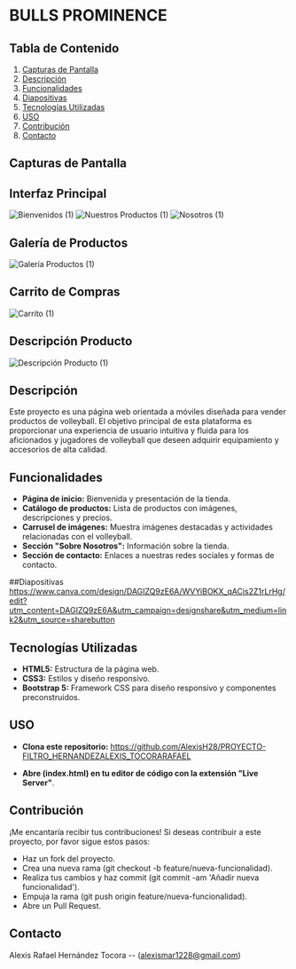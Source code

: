 # BULLS PROMINENCE

## Tabla de Contenido

1. [Capturas de Pantalla](#CapturasdePantalla)
2. [Descripción](#Descripción)
3. [Funcionalidades](#Funcionalidades)
4. [Diapositivas](#Diapositivas)
5. [Tecnologías Utilizadas](#TecnologíasUtilizadas)
6. [USO](#USO)
7. [Contribución](#Contribución)
8. [Contacto](#Contacto)

## Capturas de Pantalla

## Interfaz Principal

![Bienvenidos (1)](https://github.com/AlexisH28/PROYECTO-FILTRO_HERNANDEZALEXIS_TOCORARAFAEL/assets/166555818/13ee1cc8-3372-4dd2-8bb4-ce71a2ba4adc)
![Nuestros Productos (1)](https://github.com/AlexisH28/PROYECTO-FILTRO_HERNANDEZALEXIS_TOCORARAFAEL/assets/166555818/8bd3ec7b-9763-40d4-b637-49a6f604c1ac)
![Nosotros (1)](https://github.com/AlexisH28/PROYECTO-FILTRO_HERNANDEZALEXIS_TOCORARAFAEL/assets/166555818/fb176ebd-06af-4680-8735-4a18f983e96c)

## Galería de Productos

![Galería Productos (1)](https://github.com/AlexisH28/PROYECTO-FILTRO_HERNANDEZALEXIS_TOCORARAFAEL/assets/166555818/20e974d8-fc9d-4cac-81a1-130eb9b40541)

## Carrito de Compras

![Carrito (1)](https://github.com/AlexisH28/PROYECTO-FILTRO_HERNANDEZALEXIS_TOCORARAFAEL/assets/166555818/71f55d01-26bf-4296-9028-57ed680c2ef0)

## Descripción Producto

![Descripción Producto (1)](https://github.com/AlexisH28/PROYECTO-FILTRO_HERNANDEZALEXIS_TOCORARAFAEL/assets/166555818/c3573cf0-6409-496d-b80e-11b5e5f5ad14)





## Descripción

Este proyecto es una página web orientada a móviles diseñada para vender productos de volleyball. El objetivo principal de esta plataforma es proporcionar una experiencia de usuario intuitiva y fluida para los aficionados y jugadores de volleyball que deseen adquirir equipamiento y accesorios de alta calidad.

## Funcionalidades

- **Página de inicio:** Bienvenida y presentación de la tienda.
- **Catálogo de productos:** Lista de productos con imágenes, descripciones y precios.
- **Carrusel de imágenes:** Muestra imágenes destacadas y actividades relacionadas con el volleyball.
- **Sección "Sobre Nosotros":** Información sobre la tienda.
- **Sección de contacto:** Enlaces a nuestras redes sociales y formas de contacto.

##Diapositivas
https://www.canva.com/design/DAGIZQ9zE6A/WVYiBOKX_qACis2Z1rLrHg/edit?utm_content=DAGIZQ9zE6A&utm_campaign=designshare&utm_medium=link2&utm_source=sharebutton

## Tecnologías Utilizadas

- **HTML5:** Estructura de la página web.
- **CSS3:** Estilos y diseño responsivo.
- **Bootstrap 5:** Framework CSS para diseño responsivo y componentes preconstruidos.

## USO

- **Clona este repositorio:**
https://github.com/AlexisH28/PROYECTO-FILTRO_HERNANDEZALEXIS_TOCORARAFAEL
   
- **Abre (index.html) en tu editor de código con la extensión "Live Server"**.

## Contribución

¡Me encantaría recibir tus contribuciones! Si deseas contribuir a este proyecto, por favor sigue estos pasos:

- Haz un fork del proyecto.
- Crea una nueva rama (git checkout -b feature/nueva-funcionalidad).
- Realiza tus cambios y haz commit (git commit -am 'Añadir nueva funcionalidad').
- Empuja la rama (git push origin feature/nueva-funcionalidad).
- Abre un Pull Request.

## Contacto

Alexis Rafael Hernández Tocora -- (alexismar1228@gmail.com)




